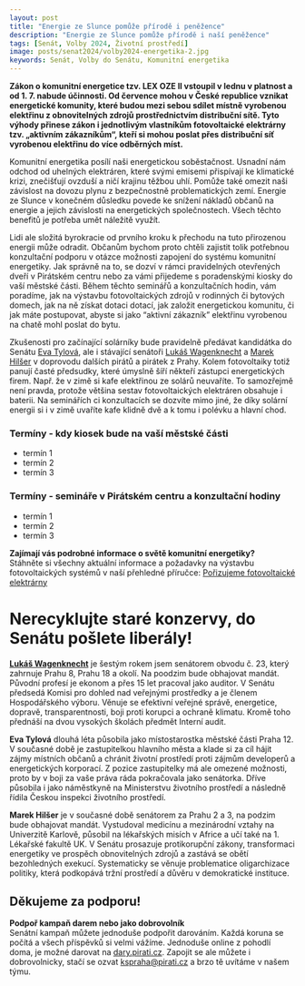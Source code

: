 ```yaml
---
layout: post
title: "Energie ze Slunce pomůže přírodě i peněžence"
description: "Energie ze Slunce pomůže přírodě i naší peněžence"
tags: [Senát, Volby 2024, Životní prostředí]
image: posts/senat2024/volby2024-energetika-2.jpg
keywords: Senát, Volby do Senátu, Komunitní energetika
---
```


**Zákon o komunitní energetice tzv. LEX OZE II vstoupil v lednu v platnost a od 1. 7. nabude účinnosti. Od července mohou v České republice vznikat energetické komunity, které budou mezi sebou sdílet místně vyrobenou elektřinu z obnovitelných zdrojů prostřednictvím distribuční sítě. Tyto výhody přinese zákon i jednotlivým vlastníkům fotovoltaické elektrárny tzv. „aktivním zákazníkům“, kteří si mohou poslat přes distribuční síť vyrobenou elektřinu do více odběrných míst.**

Komunitní energetika posílí naši energetickou soběstačnost. Usnadní nám odchod od uhelných elektráren, které svými emisemi přispívají ke klimatické krizi, znečišťují ovzduší a ničí krajinu těžbou uhlí. Pomůže také omezit naši závislost na dovozu plynu z bezpečnostně problematických zemí. Energie ze Slunce v konečném důsledku povede ke snížení nákladů občanů na energie a jejich závislosti na energetických společnostech. Všech těchto benefitů je potřeba umět náležitě využít.

Lidi ale složitá byrokracie od prvního kroku k přechodu na tuto přirozenou energii může odradit. Občanům bychom proto chtěli zajistit tolik potřebnou konzultační podporu v otázce možnosti zapojení do systému komunitní energetiky. Jak správně na to, se dozví v rámci pravidelných otevřených dveří v Pirátském centru nebo za vámi přijedeme s poradenskými kiosky do vaší městské části. Během těchto seminářů a konzultačních hodin, vám poradíme, jak na výstavbu fotovoltaických zdrojů v rodinných či bytových domech, jak na ně získat dotaci dotací, jak založit energetickou komunitu, či jak máte postupovat, abyste si jako “aktivní zákazník” elektřinu vyrobenou na chatě mohl poslat do bytu.

Zkušenosti pro začínající solárníky bude pravidelně předávat kandidátka do Senátu [Eva Tylová](https://praha.pirati.cz/lide/eva-tylova.html), ale i stávající senátoři [Lukáš Wagenknecht](https://praha.pirati.cz/lide/lukas-wagenknecht.html) a [Marek Hilšer](https://www.marekhilser.cz/) v doprovodu dalších pirátů a pirátek z Prahy. Kolem fotovoltaiky totiž panují časté předsudky, které úmyslně šíří někteří zástupci energetických firem. Např. že v zimě si kafe elektřinou ze solárů neuvaříte. To samozřejmě není pravda, protože většina sestav fotovoltaických elektráren obsahuje i baterii.  Na seminářích ci konzultacích se dozvíte mimo jiné, že díky solární energii si i v zimě uvaříte kafe klidně dvě a k tomu i polévku a hlavní chod.

### Termíny - kdy kiosek bude na vaší městské části
- termín 1
- termín 2
- termín 3

### Termíny - semináře v Pirátském centru a konzultační hodiny
- termín 1
- termín 2
- termín 3

<div class="inline-flex flex-col sm:flex-row space-y-8 sm:space-y-0 sm:space-x-8">
  <div class="inline-flex flex-col space-y-2">
    <span class="alert alert--black">
      <i class="alert__icon ico--pirati"></i>
      <span><b>Zajímají vás podrobné informace o světě komunitní energetiky?</b><br />
Stáhněte si všechny aktuální informace a požadavky na výstavbu fotovoltaických systémů v naší přehledné příručce: <a href="https://fve.pirati.cz/">Pořizujeme fotovoltaické elektrárny</a>
</span>
    </span>
  </div>
</div>

<h1>Nerecyklujte staré konzervy, do Senátu pošlete liberály!</h1>

<div class="card card--hoveractive ">
  <div class="card__body">
    <p><b><a href="http://wwww.lukaswagenknecht.cz">Lukáš Wagenknecht</a></b> je šestým rokem jsem senátorem obvodu č. 23, který zahrnuje Prahu 8, Prahu 18 a okolí. Na poodzim bude obhajovat mandát. Původní profesí je ekonom a přes 15 let pracoval jako auditor. V Senátu předsedá Komisi pro dohled nad veřejnými prostředky a je členem Hospodářského výboru. Věnuje se efektivní veřejné správě, energetice, dopravě, transparentnosti, boji proti korupci a ochraně klimatu. Kromě toho přednáší na dvou vysokých školách předmět Interní audit.</p>
  </div>
</div>


<div class="card card--hoveractive ">
    <div class="card__body">
    <p><b>Eva Tylová</b> dlouhá léta působila jako místostarostka městské části Praha 12. V současné době je zastupitelkou hlavního města a klade si za cíl hájit zájmy místních občanů a chránit životní prostředí proti zájmům developerů a energetických korporací. Z pozice zastupitelky má ale omezené možnosti, proto by v boji za vaše práva ráda pokračovala jako senátorka. Dříve působila i jako náměstkyně na Ministerstvu životního prostředí a následně řídila Českou inspekci životního prostředí.</p>
    </div>
  </div>

<div class="card card--hoveractive ">
    <div class="card__body">
      <p><b>Marek Hilšer</b> je v současné době senátorem za Prahu 2 a 3, na podzim bude obhajovat mandát. Vystudoval medicínu a mezinárodní vztahy na Univerzitě Karlově, působil na lékařských misích v Africe a učí také na 1. Lékařské fakultě UK. V Senátu prosazuje protikorupční zákony, transformaci energetiky ve prospěch obnovitelných zdrojů a zastává se obětí bezohledných exekucí. Systematicky se věnuje problematice oligarchizace politiky, která podkopává tržní prostředí a důvěru v demokratické instituce.</p>
    </div>
</div>

<h2>Děkujeme za podporu!</h2>

<div class="inline-flex flex-col sm:flex-row space-y-8 sm:space-y-0 sm:space-x-8">
  <div class="inline-flex flex-col space-y-2">
    <span class="alert alert--black">
      <i class="alert__icon ico--pirati"></i>
      <span><b>Podpoř kampaň darem nebo jako dobrovolník </b><br />
Senátní kampaň můžete jednoduše podpořit darováním. Každá koruna se počítá a všech příspěvků si velmi vážíme. Jednoduše online z pohodlí doma, je možné darovat na <a href="http://dary.pirati.cz">dary.pirati.cz</a>. Zapojit se ale můžete i dobrovolnicky, stačí se ozvat <a href="mailto:kspraha@pirati.cz">kspraha@pirati.cz</a> a brzo tě uvítáme v našem týmu.
</span>
    </span>
  </div>
</div>
